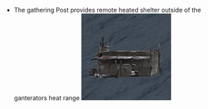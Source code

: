 - The gathering Post provides remote heated shelter outside of the ganterators heat range
![](../assets/images/gatheringpost.png)